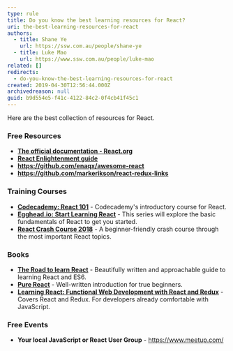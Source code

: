 ```yaml
---
type: rule
title: Do you know the best learning resources for React?
uri: the-best-learning-resources-for-react
authors:
  - title: Shane Ye
    url: https://ssw.com.au/people/shane-ye
  - title: Luke Mao
    url: https://www.ssw.com.au/people/luke-mao
related: []
redirects:
  - do-you-know-the-best-learning-resources-for-react
created: 2019-04-30T12:56:44.000Z
archivedreason: null
guid: b9d554e5-f41c-4122-84c2-0f4cb41f45c1
---
```

Here are the best collection of resources for React.

<!--endintro-->

### Free Resources

* **[The official documentation - React.org](https://reactjs.org/docs/getting-started.html)**
* **[React Enlightenment guide](https://www.reactenlightenment.com/)**
* **<https://github.com/enaqx/awesome-react>**
* **<https://github.com/markerikson/react-redux-links>**

### Training Courses

* **[Codecademy: React 101](https://www.codecademy.com/learn/react-101)** - Codecademy's introductory course for React.
* **[Egghead.io: Start Learning React](https://egghead.io/courses/start-learning-react)** - This series will explore the basic fundamentals of React to get you started.
* **[React Crash Course 2018](https://www.youtube.com/watch?v=Ke90Tje7VS0)** - A beginner-friendly crash course through the most important React topics.

### Books

* **[The Road to learn React](https://www.amazon.com/gp/product/172004399X)** - Beautifully written and approachable guide to learning React and ES6.
* **[Pure React](https://daveceddia.com/pure-react/)** - Well-written introduction for true beginners.
* **[Learning React: Functional Web Development with React and Redux](https://www.amazon.com/gp/product/1491954620)** - Covers React and Redux. For developers already comfortable with JavaScript.

### Free Events

* **Your local JavaScript or React User Group** - <https://www.meetup.com/>